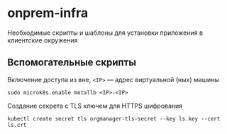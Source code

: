 # onprem-infra
Необходимые скрипты и шаблоны для установки приложения в клиентские окружения

## Вспомогательные скрипты

Включение доступа из вне, `<IP>` — адрес виртуальной (ных) машины
```
sudo microk8s.enable metallb <IP>-<IP>
```

Создание секрета с TLS ключем для HTTPS шифрования
```
kubectl create secret tls orgmanager-tls-secret --key ls.key --cert ls.crt
```

